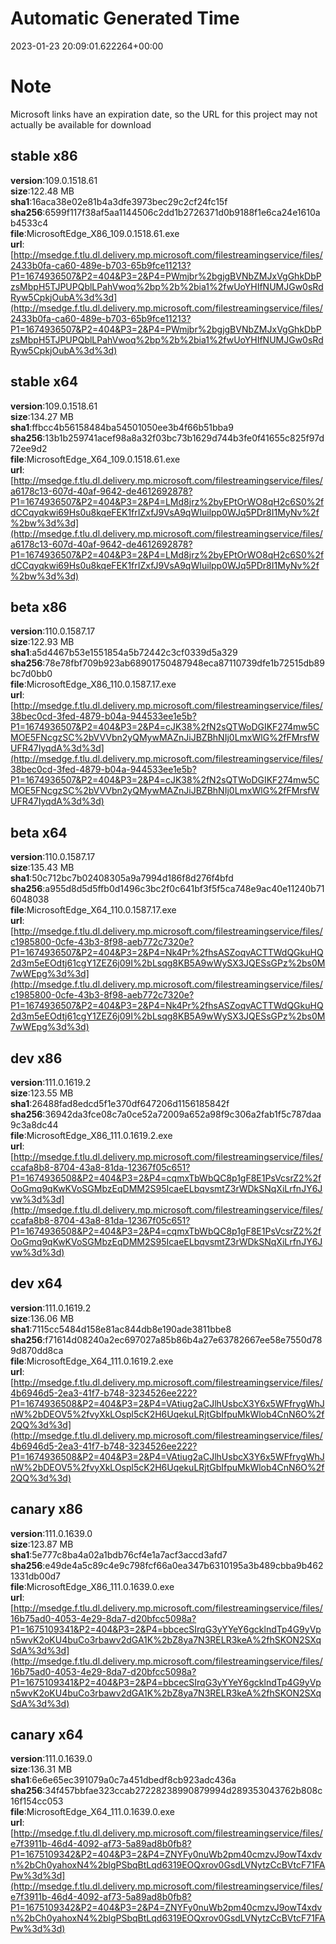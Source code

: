 # Automatic Generated Time
2023-01-23 20:09:01.622264+00:00

# Note
Microsoft links have an expiration date, so the URL for this project may not actually be available for download

## stable x86
**version**:109.0.1518.61  
**size**:122.48 MB  
**sha1**:16aca38e02e81b4a3dfe3973bec29c2cf24fc15f  
**sha256**:6599f117f38af5aa1144506c2dd1b2726371d0b9188f1e6ca24e1610ab4533c4  
**file**:MicrosoftEdge_X86_109.0.1518.61.exe  
**url**:[http://msedge.f.tlu.dl.delivery.mp.microsoft.com/filestreamingservice/files/2433b0fa-ca60-489e-b703-65b9fce11213?P1=1674936507&P2=404&P3=2&P4=PWmjbr%2bgjgBVNbZMJxVgGhkDbPzsMbpH5TJPUPQblLPahVwoq%2bp%2b%2bia1%2fwUoYHIfNUMJGw0sRdRyw5CpkjOubA%3d%3d](http://msedge.f.tlu.dl.delivery.mp.microsoft.com/filestreamingservice/files/2433b0fa-ca60-489e-b703-65b9fce11213?P1=1674936507&P2=404&P3=2&P4=PWmjbr%2bgjgBVNbZMJxVgGhkDbPzsMbpH5TJPUPQblLPahVwoq%2bp%2b%2bia1%2fwUoYHIfNUMJGw0sRdRyw5CpkjOubA%3d%3d)  

## stable x64
**version**:109.0.1518.61  
**size**:134.27 MB  
**sha1**:ffbcc4b56158484ba54501050ee3b4f66b51bba9  
**sha256**:13b1b259741acef98a8a32f03bc73b1629d744b3fe0f41655c825f97d72ee9d2  
**file**:MicrosoftEdge_X64_109.0.1518.61.exe  
**url**:[http://msedge.f.tlu.dl.delivery.mp.microsoft.com/filestreamingservice/files/a6178c13-607d-40af-9642-de4612692878?P1=1674936507&P2=404&P3=2&P4=LMd8jrz%2byEPtOrWO8qH2c6S0%2fdCCqyqkwi69Hs0u8kqeFEK1frIZxfJ9VsA9qWIuilpp0WJq5PDr8I1MyNv%2f%2bw%3d%3d](http://msedge.f.tlu.dl.delivery.mp.microsoft.com/filestreamingservice/files/a6178c13-607d-40af-9642-de4612692878?P1=1674936507&P2=404&P3=2&P4=LMd8jrz%2byEPtOrWO8qH2c6S0%2fdCCqyqkwi69Hs0u8kqeFEK1frIZxfJ9VsA9qWIuilpp0WJq5PDr8I1MyNv%2f%2bw%3d%3d)  

## beta x86
**version**:110.0.1587.17  
**size**:122.93 MB  
**sha1**:a5d4467b53e1551854a5b72442c3cf0339d5a329  
**sha256**:78e78fbf709b923ab68901750487948eca87110739dfe1b72515db89bc7d0bb0  
**file**:MicrosoftEdge_X86_110.0.1587.17.exe  
**url**:[http://msedge.f.tlu.dl.delivery.mp.microsoft.com/filestreamingservice/files/38bec0cd-3fed-4879-b04a-944533ee1e5b?P1=1674936507&P2=404&P3=2&P4=cJK38%2fN2sQTWoDGIKF274mw5CMOE5FNcgzSC%2bVVVbn2yQMywMAZnJiJBZBhNIj0LmxWlG%2fFMrsfWUFR47IyqdA%3d%3d](http://msedge.f.tlu.dl.delivery.mp.microsoft.com/filestreamingservice/files/38bec0cd-3fed-4879-b04a-944533ee1e5b?P1=1674936507&P2=404&P3=2&P4=cJK38%2fN2sQTWoDGIKF274mw5CMOE5FNcgzSC%2bVVVbn2yQMywMAZnJiJBZBhNIj0LmxWlG%2fFMrsfWUFR47IyqdA%3d%3d)  

## beta x64
**version**:110.0.1587.17  
**size**:135.43 MB  
**sha1**:50c712bc7b02408305a9a7994d186f8d276f4bfd  
**sha256**:a955d8d5d5ffb0d1496c3bc2f0c641bf3f5f5ca748e9ac40e11240b716048038  
**file**:MicrosoftEdge_X64_110.0.1587.17.exe  
**url**:[http://msedge.f.tlu.dl.delivery.mp.microsoft.com/filestreamingservice/files/c1985800-0cfe-43b3-8f98-aeb772c7320e?P1=1674936507&P2=404&P3=2&P4=Nk4Pr%2fhsASZoqvACTTWdQGkuHQ2d3m5eEOdtj61cgY1ZEZ6j09I%2bLsqg8KB5A9wWySX3JQESsGPz%2bs0M7wWEpg%3d%3d](http://msedge.f.tlu.dl.delivery.mp.microsoft.com/filestreamingservice/files/c1985800-0cfe-43b3-8f98-aeb772c7320e?P1=1674936507&P2=404&P3=2&P4=Nk4Pr%2fhsASZoqvACTTWdQGkuHQ2d3m5eEOdtj61cgY1ZEZ6j09I%2bLsqg8KB5A9wWySX3JQESsGPz%2bs0M7wWEpg%3d%3d)  

## dev x86
**version**:111.0.1619.2  
**size**:123.55 MB  
**sha1**:26488fad8edcd5f1e370df647206d1156185842f  
**sha256**:36942da3fce08c7a0ce52a72009a652a98f9c306a2fab1f5c787daa9c3a8dc44  
**file**:MicrosoftEdge_X86_111.0.1619.2.exe  
**url**:[http://msedge.f.tlu.dl.delivery.mp.microsoft.com/filestreamingservice/files/ccafa8b8-8704-43a8-81da-12367f05c651?P1=1674936508&P2=404&P3=2&P4=cqmxTbWbQC8p1gF8E1PsVcsrZ2%2fOoGmq9qKwKVoSGMbzEqDMM2S95IcaeELbqvsmtZ3rWDkSNqXiLrfnJY6Jvw%3d%3d](http://msedge.f.tlu.dl.delivery.mp.microsoft.com/filestreamingservice/files/ccafa8b8-8704-43a8-81da-12367f05c651?P1=1674936508&P2=404&P3=2&P4=cqmxTbWbQC8p1gF8E1PsVcsrZ2%2fOoGmq9qKwKVoSGMbzEqDMM2S95IcaeELbqvsmtZ3rWDkSNqXiLrfnJY6Jvw%3d%3d)  

## dev x64
**version**:111.0.1619.2  
**size**:136.06 MB  
**sha1**:7115cc5484d158e81ac844db8e190ade3811bbe8  
**sha256**:f71614d08240a2ec697027a85b86b4a27e63782667ee58e7550d789d870dd8ca  
**file**:MicrosoftEdge_X64_111.0.1619.2.exe  
**url**:[http://msedge.f.tlu.dl.delivery.mp.microsoft.com/filestreamingservice/files/4b6946d5-2ea3-41f7-b748-3234526ee222?P1=1674936508&P2=404&P3=2&P4=VAtiug2aCJlhUsbcX3Y6x5WFfrygWhJnW%2bDEOV5%2fvyXkLOspl5cK2H6UqekuLRjtGbIfpuMkWlob4CnN6O%2f2QQ%3d%3d](http://msedge.f.tlu.dl.delivery.mp.microsoft.com/filestreamingservice/files/4b6946d5-2ea3-41f7-b748-3234526ee222?P1=1674936508&P2=404&P3=2&P4=VAtiug2aCJlhUsbcX3Y6x5WFfrygWhJnW%2bDEOV5%2fvyXkLOspl5cK2H6UqekuLRjtGbIfpuMkWlob4CnN6O%2f2QQ%3d%3d)  

## canary x86
**version**:111.0.1639.0  
**size**:123.87 MB  
**sha1**:5e777c8ba4a02a1bdb76cf4e1a7acf3accd3afd7  
**sha256**:e49de4a5c89c4e9c798fcf66a0ea347b6310195a3b489cbba9b4621331db00d7  
**file**:MicrosoftEdge_X86_111.0.1639.0.exe  
**url**:[http://msedge.f.tlu.dl.delivery.mp.microsoft.com/filestreamingservice/files/16b75ad0-4053-4e29-8da7-d20bfcc5098a?P1=1675109341&P2=404&P3=2&P4=bbcecSIrqG3yYYeY6gcklndTp4G9yVpn5wvK2oKU4buCo3rbawv2dGA1K%2bZ8ya7N3RELR3keA%2fhSKON2SXqSdA%3d%3d](http://msedge.f.tlu.dl.delivery.mp.microsoft.com/filestreamingservice/files/16b75ad0-4053-4e29-8da7-d20bfcc5098a?P1=1675109341&P2=404&P3=2&P4=bbcecSIrqG3yYYeY6gcklndTp4G9yVpn5wvK2oKU4buCo3rbawv2dGA1K%2bZ8ya7N3RELR3keA%2fhSKON2SXqSdA%3d%3d)  

## canary x64
**version**:111.0.1639.0  
**size**:136.31 MB  
**sha1**:6e6e65ec391079a0c7a451dbedf8cb923adc436a  
**sha256**:34f457bbfae323ccab27228238990879994d289353043762b808c16f154cc053  
**file**:MicrosoftEdge_X64_111.0.1639.0.exe  
**url**:[http://msedge.f.tlu.dl.delivery.mp.microsoft.com/filestreamingservice/files/e7f3911b-46d4-4092-af73-5a89ad8b0fb8?P1=1675109342&P2=404&P3=2&P4=ZNYFy0nuWb2pm40cmzvJ9owT4xdvn%2bCh0yahoxN4%2blgPSbqBtLqd6319EOQxrov0GsdLVNytzCcBVtcF71FAPw%3d%3d](http://msedge.f.tlu.dl.delivery.mp.microsoft.com/filestreamingservice/files/e7f3911b-46d4-4092-af73-5a89ad8b0fb8?P1=1675109342&P2=404&P3=2&P4=ZNYFy0nuWb2pm40cmzvJ9owT4xdvn%2bCh0yahoxN4%2blgPSbqBtLqd6319EOQxrov0GsdLVNytzCcBVtcF71FAPw%3d%3d)  

